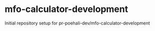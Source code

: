 # mfo-calculator-development

Initial repository setup for pr-poehali-dev/mfo-calculator-development